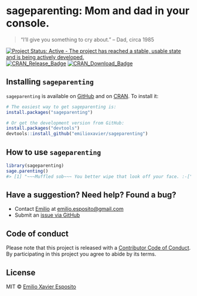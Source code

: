 
<!-- README.md is generated from README.Rmd. Please edit README.Rmd. -->

# sageparenting: Mom and dad in your console.

> “I’ll give you something to cry about.” – Dad, circa 1985

[![Project Status: Active - The project has reached a stable, usable
state and is being actively
developed.](http://www.repostatus.org/badges/latest/active.svg)](http://www.repostatus.org/#active)
[![CRAN\_Release\_Badge](http://www.r-pkg.org/badges/version-ago/sageparenting)](https://CRAN.R-project.org/package=sageparenting)
[![CRAN\_Download\_Badge](http://cranlogs.r-pkg.org/badges/sageparenting)](https://CRAN.R-project.org/package=sageparenting)

## Installing `sageparenting`

`sageparenting` is available on
[GitHub](https://github.com/emilioxavier/sageparenting) and on
[CRAN](https://cran.r-project.org/package=sageparenting). To install it:

``` r
# The easiest way to get sageparenting is:
install.packages("sageparenting")

# Or get the development version from GitHub:
install.packages("devtools")
devtools::install_github("emilioxavier/sageparenting")
```

## How to use `sageparenting`

``` r
library(sageparenting)
sage.parenting()
#> [1] "~~~Muffled sob~~~ You better wipe that look off your face. :-["
```

## Have a suggestion? Need help? Found a bug?

  - Contact [Emilio](https://github.com/emilioxavier) at
    <emilio.esposito@gmail.com>
  - Submit an [issue via
    GitHub](https://github.com/exeResearch/sageparenting/issues)

## Code of conduct

Please note that this project is released with a [Contributor Code of
Conduct](CONDUCT.md). By participating in this project you agree to
abide by its terms.

## License

MIT © [Emilio Xavier Esposito](https://github.com/emilioxavier)
